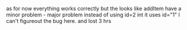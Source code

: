 as for now everything works correctly but the looks like addItem have a minor problem - major problem
instead of using id=2 int it uses id="1" I can't figureout the bug here. and lost 3 hrs

